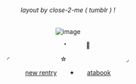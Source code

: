 <div align="center">

<h6 align="center"> layout by close-2-me ( tumblr ) ! </h6> 

![image](https://64.media.tumblr.com/a2aad8aef995c07019fe0f995b63402f/3b24651c682d5e94-87/s2048x3072/aa66a2aa5ac6118216ba4430f10d0787cb4c8308.pnj)

⠀⠀⠀⠀❜⠀⠀⠀⠀ 🐚

◜⠀ ⠀⠀⠀⠀⠀⠀⠀ ⠀⠀ ☆⠀ ⠀⠀⠀⠀⠀⠀⠀ ⠀⠀ ⠀⠀◞

[new rentry](https://rentry.co/pr3tiesprincess)⠀ ⠀ ✦⠀ ⠀ [atabook](https://bobettcarolynne.atabook.org/)

